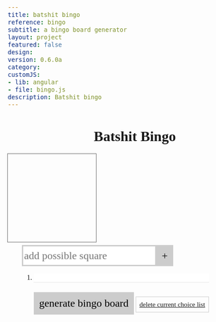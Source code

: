 ```yaml
---
title: batshit bingo
reference: bingo
subtitle: a bingo board generator
layout: project
featured: false
design: 
version: 0.6.0a
category: 
customJS:
- lib: angular
- file: bingo.js
description: Batshit bingo
---
```

<style>
@import url(http://fonts.googleapis.com/css?family=Oswald:400,300,700);
body {
	font: 1em 'Oswald';
	font-weight: 300;
}
.title {
	text-align: center;
}
.grid, .button {
	cursor: pointer;
}
.grid {
	border: 1px solid #666;
	width: 200px;
	height: 200px;
	float: left;
	margin-left: -1px;
	margin-top: -1px;
}
.grid ::selection {
	background: none;
}
.grid p {
	font-weight: 700;
	text-transform: uppercase;
	text-align: center;
	margin-top: 90px;
	font-size: 1.5em;
}
.bingo__board {
	width: 1000px;
	float: left;
}
.control__panel {
	padding: 0 2em;
	float: left;
}
.instructions li {
	margin: 0.5em 0;
}
.instruction__item {
	border: none;
	font-size: 1em;
	border-bottom: 1px dotted #ccc;
	width: 100%;
}
input:focus, .button:focus {
	outline: none;
}
.instruction__item:focus {
	border-bottom-style: solid;
}
.button {
	border: none;
	background: #ccc;
	padding: 0.5em;
	margin-top: 0.25em;
	display: inline-block;
}
.button, input {
	font: 1.5em "Oswald";
	font-weight: 300;
}
.bingo--active {
	color: white;
	background-color: black;
}
.bingo--winner {
	background: url("/lib/img/stars.gif");
}
.new__possible {
	border: 3px solid #ccc;
	height: 3rem;
	margin: 0;
}
.new__possible:focus {
	border-color: black;
}
.possible {
	top: 0px;
	height: 3rem;
	padding: 0.125em 0.5em;
}
.button:focus, .button.mini:hover {
	background-color: black;
}
.new__possible:hover {
	border-color: yellow;
}
.button:hover {
	background-color: yellow;
}
.no-go {
	cursor: not-allowed;
}
.button.mini {
	font-size: .95em;
	background-color: transparent;
	border: 1px solid #ccc;
}
</style>

<div ng-app>
<div ng-controller="Bingo">
	
<h1 class="title">Batshit Bingo</h1>

<div class="bingo__board">
	<div class="grid" ng-repeat="i in getNumber(board) track by $index" ng-click="highlightSpace()" ng-class="{'bingo--active' : boardSort[$index].selected == true, 'bingo--winner' : boardSort[$index].glittery == true, 'no-go' : boardSort.length == 0}"><p ng-bind="boardSort[$index].text"></p></div>
</div>

<aside class="control__panel">
<form ng-submit="pushList()">
<input ng-model="test" placeholder="add possible square" class="new__possible"><button class="button possible">+</button>
</form>
	
<ol class="instructions">
	<li ng-repeat="item in instruct"><input class="instruction__item" ng-model="item.feeling"></li>
</ul>

<button ng-click="generateBoard()" class="button">generate bingo board</button>
<a href="#" ng-if="instruct.length !== 0" ng-click="resetChoices()" class="button mini">delete current choice list</a>
</aside>

</div>
</div>
